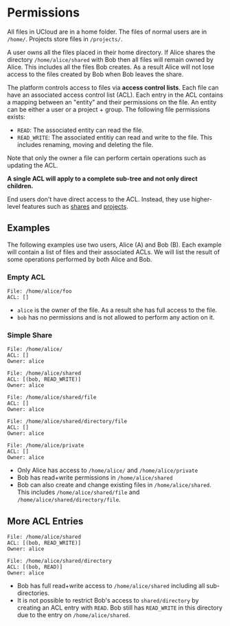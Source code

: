 # Permissions

All files in UCloud are in a home folder. The files of normal users are in
`/home/`. Projects store files in `/projects/`.

A user owns all the files placed in their home directory. If Alice shares the
directory `/home/alice/shared` with Bob then all files will remain owned by
Alice. This includes all the files Bob creates. As a result Alice will not
lose access to the files created by Bob when Bob leaves the share.

The platform controls access to files via **access control lists**. Each file
can have an associated access control list (ACL). Each entry in the ACL
contains a mapping between an "entity" and their permissions on the file. An
entity can be either a user or a project + group. The following file
permissions exists:

- `READ`: The associated entity can read the file.
- `READ_WRITE`: The associated entitiy can read and write to the file. This
includes renaming, moving and deleting the file.

Note that only the owner a file can perform certain operations such as
updating the ACL.

__A single ACL will apply to a complete sub-tree and not only direct
children.__

End users don't have direct access to the ACL. Instead, they use higher-level
features such as [shares](../../share-service) and
[projects](../../project-service).

## Examples

The following examples use two users, Alice (A) and Bob (B). Each example
will contain a list of files and their associated ACLs. We will list the
result of some operations performed by both Alice and Bob.

### Empty ACL

```
File: /home/alice/foo
ACL: []
```

- `alice` is the owner of the file. As a result she has full access to the file.
- `bob` has no permissions and is not allowed to perform any action on it.

### Simple Share

```
File: /home/alice/
ACL: []
Owner: alice

File: /home/alice/shared
ACL: [(bob, READ_WRITE)]
Owner: alice

File: /home/alice/shared/file
ACL: []
Owner: alice

File: /home/alice/shared/directory/file
ACL: []
Owner: alice

File: /home/alice/private
ACL: []
Owner: alice
```

- Only Alice has access to `/home/alice/` and `/home/alice/private`
- Bob has read+write permissions in `/home/alice/shared`
- Bob can also create and change existing files in `/home/alice/shared`. This
includes `/home/alice/shared/file` and `/home/alice/shared/directory/file`.

## More ACL Entries

```
File: /home/alice/shared
ACL: [(bob, READ_WRITE)]
Owner: alice

File: /home/alice/shared/directory
ACL: [(bob, READ)]
Owner: alice
```

- Bob has full read+write access to `/home/alice/shared` including all sub-directories. 
- It is not possible to restrict Bob's access to `shared/directory` by
creating an ACL entry with `READ`. Bob still has `READ_WRITE` in this
directory due to the entry on `/home/alice/shared`.
